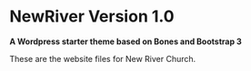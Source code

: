 # NewRiver Version 1.0
__A Wordpress starter theme based on Bones and Bootstrap 3__

These are the website files for New River Church.
